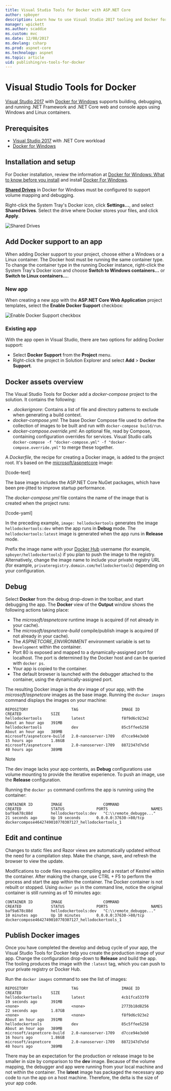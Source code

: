 ```yaml
---
title: Visual Studio Tools for Docker with ASP.NET Core
author: spboyer
description: Learn how to use Visual Studio 2017 tooling and Docker for Windows to containerize an ASP.NET Core app. 
manager: wpickett
ms.author: scaddie
ms.custom: mvc
ms.date: 12/08/2017
ms.devlang: csharp
ms.prod: aspnet-core
ms.technology: aspnet
ms.topic: article
uid: publishing/vs-tools-for-docker
---
```

# Visual Studio Tools for Docker

[Visual Studio 2017](https://www.visualstudio.com/) with [Docker for Windows](https://docs.docker.com/docker-for-windows/install/) supports building, debugging, and running .NET Framework and .NET Core web and console apps using Windows and Linux containers.

## Prerequisites

- [Visual Studio 2017](https://www.visualstudio.com/) with .NET Core workload
- [Docker for Windows](https://docs.docker.com/docker-for-windows/install/)

## Installation and setup

For Docker installation, review the information at [Docker for Windows: What to know before you install](https://docs.docker.com/docker-for-windows/install/#what-to-know-before-you-install) and install [Docker For Windows](https://docs.docker.com/docker-for-windows/install/).

**[Shared Drives](https://docs.docker.com/docker-for-windows/#shared-drives)** in Docker for Windows must be configured to support volume mapping and debugging.

Right-click the System Tray's Docker icon, click **Settings...**, and select **Shared Drives**. Select the drive where Docker stores your files, and click **Apply**.

![Shared Drives](./visual-studio-tools-for-docker/_static/settings-shared-drives-win.png)

## Add Docker support to an app

When adding Docker support to your project, choose either a Windows or a Linux container. The Docker host must be running the same container type. To change the container type in the running Docker instance, right-click the System Tray's Docker icon and choose **Switch to Windows containers...** or **Switch to Linux containers...**.

### New app

When creating a new app with the **ASP.NET Core Web Application** project templates, select the **Enable Docker Support** checkbox:

![Enable Docker Support checkbox](./visual-studio-tools-for-docker/_static/enable-docker-support-checkbox.png)

### Existing app

With the app open in Visual Studio, there are two options for adding Docker support:

- Select **Docker Support** from the **Project** menu.
- Right-click the project in Solution Explorer and select **Add** > **Docker Support**.

## Docker assets overview

The Visual Studio Tools for Docker add a *docker-compose* project to the solution. It contains the following:
- *.dockerignore*: Contains a list of file and directory patterns to exclude when generating a build context.
- *docker-compose.yml*: The base Docker Compose file used to define the collection of images to be built and run with `docker-compose build/run`.
- *docker-compose.override.yml*: An optional file, read by Compose, containing configuration overrides for services. Visual Studio calls `docker-compose -f "docker-compose.yml" -f "docker-compose.override.yml"` to merge these together.

A *Dockerfile*, the recipe for creating a Docker image, is added to the project root. It's based on the [microsoft/aspnetcore](https://hub.docker.com/r/microsoft/aspnetcore) image:

[!code-text[](visual-studio-tools-for-docker/samples/HelloDockerTools/HelloDockerTools/Dockerfile?highlight=1)]

The base image includes the ASP.NET Core NuGet packages, which have been pre-jitted to improve startup performance.

The *docker-compose.yml* file contains the name of the image that is created when the project runs:

[!code-yaml[](visual-studio-tools-for-docker/samples/HelloDockerTools/docker-compose.yml?highlight=5)]

In the preceding example, `image: hellodockertools` generates the image `hellodockertools:dev` when the app runs in **Debug** mode. The `hellodockertools:latest` image is generated when the app runs in **Release** mode.

Prefix the image name with your [Docker Hub](https://hub.docker.com/) username (for example, `spboyer/hellodockertools`) if you plan to push the image to the registry. Alternatively, change the image name to include your private registry URL (for example, `privateregistry.domain.com/hellodockertools`) depending on your configuration.

## Debug

Select **Docker** from the debug drop-down in the toolbar, and start debugging the app. The **Docker** view of the **Output** window shows the following actions taking place:

- The *microsoft/aspnetcore* runtime image is acquired (if not already in your cache).
- The *microsoft/aspnetcore-build* compile/publish image is acquired (if not already in your cache).
- The *ASPNETCORE_ENVIRONMENT* environment variable is set to `Development` within the container.
- Port 80 is exposed and mapped to a dynamically-assigned port for localhost. The port is determined by the Docker host and can be queried with `docker ps`.
- Your app is copied to the container.
- The default browser is launched with the debugger attached to the container, using the dynamically-assigned port. 

The resulting Docker image is the *dev* image of your app, with the *microsoft/aspnetcore* images as the base image. Running the `docker images` command displays the images on your machine:

```console
REPOSITORY                   TAG                   IMAGE ID            CREATED             SIZE
hellodockertools             latest                f8f9d6c923e2        About an hour ago   391MB
hellodockertools             dev                   85c5ffee5258        About an hour ago   389MB
microsoft/aspnetcore-build   2.0-nanoserver-1709   d7cce94e3eb0        15 hours ago        1.86GB
microsoft/aspnetcore         2.0-nanoserver-1709   8872347d7e5d        40 hours ago        389MB
```

> [!NOTE]
> The dev image lacks your app contents, as **Debug** configurations use volume mounting to provide the iterative experience. To push an image, use the **Release** configuration.

Running the `docker ps` command confirms the app is running using the container:

```console
CONTAINER ID        IMAGE                  COMMAND                   CREATED             STATUS              PORTS                   NAMES
baf9a678c88d        hellodockertools:dev   "C:\\remote_debugge..."   21 seconds ago      Up 19 seconds       0.0.0.0:37630->80/tcp   dockercompose4642749010770307127_hellodockertools_1
```

## Edit and continue

Changes to static files and Razor views are automatically updated without the need for a compilation step. Make the change, save, and refresh the browser to view the update.  

Modifications to code files requires compiling and a restart of Kestrel within the container. After making the change, use CTRL + F5 to perform the process and start the app within the container. The Docker container is not rebuilt or stopped. Using `docker ps` in the command line, notice the original container is still running as of 10 minutes ago:

```console
CONTAINER ID        IMAGE                  COMMAND                   CREATED             STATUS              PORTS                   NAMES
baf9a678c88d        hellodockertools:dev   "C:\\remote_debugge..."   10 minutes ago      Up 10 minutes       0.0.0.0:37630->80/tcp   dockercompose4642749010770307127_hellodockertools_1
```

## Publish Docker images

Once you have completed the develop and debug cycle of your app, the Visual Studio Tools for Docker help you create the production image of your app. Change the configuration drop-down to **Release** and build the app. The tooling produces the image with the `:latest` tag, which you can push to your private registry or Docker Hub. 

Run the `docker images` command to see the list of images:

```console
REPOSITORY                   TAG                   IMAGE ID            CREATED             SIZE
hellodockertools             latest                4cb1fca533f0        19 seconds ago      391MB
<none>                       <none>                2773b18d8256        22 seconds ago      1.87GB
<none>                       <none>                f8f9d6c923e2        About an hour ago   391MB
hellodockertools             dev                   85c5ffee5258        About an hour ago   389MB
microsoft/aspnetcore-build   2.0-nanoserver-1709   d7cce94e3eb0        16 hours ago        1.86GB
microsoft/aspnetcore         2.0-nanoserver-1709   8872347d7e5d        40 hours ago        389MB
```

There may be an expectation for the production or release image to be smaller in size by comparison to the **dev** image. Because of the volume mapping, the debugger and app were running from your local machine and not within the container. The **latest** image has packaged the necessary app code to run the app on a host machine. Therefore, the delta is the size of your app code.
